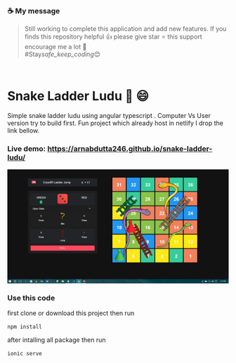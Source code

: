 ### :coffee: My message
> Still working to complete this application and add new features.
> If you finds this repository helpful :thumbsup:
> please give star :star:
> this support encourage me a lot :muscle:  
> #Stay*safe_keep_coding*:blush:

<br/>


# Snake Ladder Ludu :snake: :smile:

Simple snake ladder ludu using angular typescript . Computer Vs User version try to build first. Fun project which already host in netlify I drop the link bellow.

### Live demo: https://arnabdutta246.github.io/snake-ladder-ludu/

<img align="center" alt="snake-ladder-ludu"  src="https://github.com/ArnabDutta246/angular-snake-ludu/blob/main/src/assets/img/screenShot/screenShot.JPG" />



### Use this code

first clone or download this project then run
```
npm install

```

after intalling all package then run
```
ionic serve

```
